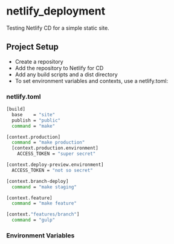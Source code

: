 # netlify_deployment

Testing Netlify CD for a simple static site.

## Project Setup

* Create a repository
* Add the repository to Netlify for CD
* Add any build scripts and a dist directory
* To set environment variables and contexts, use a netlify.toml:

### netlify.toml

``` sh
[build]
  base    = "site"
  publish = "public"
  command = "make"

[context.production]
  command = "make production"
  [context.production.environment]
    ACCESS_TOKEN = "super secret"

[context.deploy-preview.environment]
  ACCESS_TOKEN = "not so secret"

[context.branch-deploy]
  command = "make staging"

[context.feature]
  command = "make feature"

[context."features/branch"]
  command = "gulp"
```

### Environment Variables
